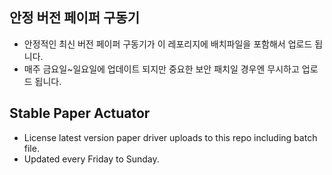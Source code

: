 ## 안정 버전 페이퍼 구동기
- 안정적인 최신 버전 페이퍼 구동기가 이 레포리지에 배치파일을 포함해서 업로드 됩니다.
- 매주 금요일~일요일에 업데이트 되지만 중요한 보안 패치일 경우엔 무시하고 업로드 됩니다.

## Stable Paper Actuator 
- License latest version paper driver uploads to this repo including batch file.
- Updated every Friday to Sunday.
